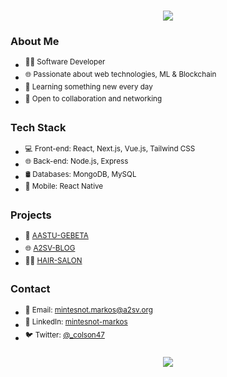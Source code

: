 <h1 align="center">
    <img src="https://readme-typing-svg.herokuapp.com/?font=Righteous&size=35&center=true&vCenter=true&width=500&height=70&duration=4000&lines=Hi+There!+👋;+I'm+Mintesnot+Markos!;" />
</h1>
<!-- Introduction -->

### About Me
- <sup> 👨‍💻 Software Developer</sup>
- <sup>🌐 Passionate about web technologies, ML & Blockchain</sup>
- <sup> 🌱 Learning something new every day</sup>
- <sup> 💬 Open to collaboration and networking</sup>

<!-- Technologies -->
### Tech Stack
- <sup>💻 Front-end: React, Next.js, Vue.js, Tailwind CSS</sup>
- <sup>🌐 Back-end: Node.js, Express</sup>
- <sup>🛢️ Databases: MongoDB, MySQL</sup>
- <sup>📱 Mobile: React Native</sup>

<!-- Projects -->
### Projects
- <sup>🥓 [AASTU-GEBETA](link-to-project-1)</sup>
- <sup>🌐 [A2SV-BLOG](link-to-project-2)</sup>
- <sup>👩‍🦰 [HAIR-SALON](link-to-project-3)</sup>

<!-- Contact -->
### Contact
- <sup>📧 Email: mintesnot.markos@a2sv.org</sup>
- <sup>🔗 LinkedIn: [mintesnot-markos](https://www.linkedin.com/in/mintesnot-markos/)</sup>
- <sup>🐦 Twitter: [@_colson47](https://twitter.com/_colson47)</sup>
<h3 align="center">
    <img src="https://readme-typing-svg.herokuapp.com/?font=Righteous&size=25&center=true&vCenter=true&width=500&height=70&duration=4000&lines=Thanks+for+visiting!+✌️;+Shoot+me+a+message+on+Linkedin!;I'm+always+down+to+collab+:)">
</h3>
